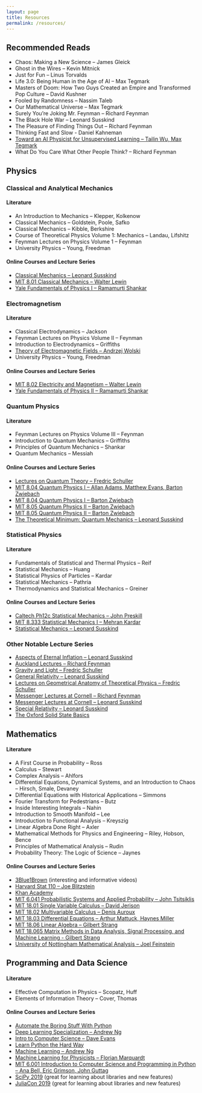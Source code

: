 ```yaml
---
layout: page
title: Resources
permalink: /resources/
---
```


## Recommended Reads

* Chaos: Making a New Science – James Gleick
* Ghost in the Wires – Kevin Mitnick
* Just for Fun – Linus Torvalds
* Life 3.0: Being Human in the Age of AI – Max Tegmark
* Masters of Doom: How Two Guys Created an Empire and Transformed Pop Culture – David Kushner
* Fooled by Randomness – Nassim Taleb
* Our Mathematical Universe – Max Tegmark
* Surely You’re Joking Mr. Feynman – Richard Feynman
* The Black Hole War – Leonard Susskind
* The Pleasure of Finding Things Out – Richard Feynman
* Thinking Fast and Slow - Daniel Kahneman
* [Toward an AI Physicist for Unsupervised Learning – Tailin Wu, Max Tegmark](https://arxiv.org/abs/1810.10525)
* What Do You Care What Other People Think? – Richard Feynman


## Physics
### Classical and Analytical Mechanics
#### Literature

* An Introduction to Mechanics – Klepper, Kolkenow
* Classical Mechanics – Goldstein, Poole, Safko
* Classical Mechanics – Kibble, Berkshire
* Course of Theoretical Physics Volume 1: Mechanics – Landau, Lifshitz
* Feynman Lectures on Physics Volume 1 – Feynman
* University Physics – Young, Freedman

#### Online Courses and Lecture Series

* [Classical Mechanics – Leonard Susskind](https://www.youtube.com/watch?v=ApUFtLCrU90&list=PL47F408D36D4CF129)
* [MIT 8.01 Classical Mechanics – Walter Lewin](https://www.youtube.com/watch?v=wWnfJ0-xXRE&list=PLyQSN7X0ro203puVhQsmCj9qhlFQ-As8e)
* [Yale Fundamentals of Physics I – Ramamurti Shankar](https://oyc.yale.edu/physics/phys-200)

### Electromagnetism
#### Literature

* Classical Electrodynamics – Jackson
* Feynman Lectures on Physics Volume II – Feynman
* Introduction to Electrodynamics – Griffiths
* [Theory of Electromagnetic Fields – Andrzej Wolski](https://arxiv.org/abs/1111.4354)
* University Physics – Young, Freedman

#### Online Courses and Lecture Series

* [MIT 8.02 Electricity and Magnetism – Walter Lewin](https://www.youtube.com/watch?v=rtlJoXxlSFE&list=PLyQSN7X0ro2314mKyUiOILaOC2hk6Pc3j)
* [Yale Fundamentals of Physics II – Ramamurti Shankar](https://oyc.yale.edu/physics/phys-201)

### Quantum Physics
#### Literature

* Feynman Lectures on Physics Volume III – Feynman
* Introduction to Quantum Mechanics – Griffiths
* Principles of Quantum Mechanics – Shankar
* Quantum Mechanics – Messiah

#### Online Courses and Lecture Series

* [Lectures on Quantum Theory – Fredric Schuller](https://www.youtube.com/watch?v=GbqA9Xn_iM0&list=PLPH7f_7ZlzxQVx5jRjbfRGEzWY_upS5K6)
* [MIT 8.04 Quantum Physics I – Allan Adams, Matthew Evans, Barton Zwiebach](https://ocw.mit.edu/courses/physics/8-04-quantum-physics-i-spring-2013/)
* [MIT 8.04 Quantum Physics I – Barton Zwiebach](https://ocw.mit.edu/courses/physics/8-04-quantum-physics-i-spring-2016/)
* [MIT 8.05 Quantum Physics II – Barton Zwiebach](https://ocw.mit.edu/courses/physics/8-05-quantum-physics-ii-fall-2013/)
* [MIT 8.05 Quantum Physics II – Barton Zwiebach](https://ocw.mit.edu/courses/physics/8-06-quantum-physics-iii-spring-2018/)
* [The Theoretical Minimum: Quantum Mechanics – Leonard Susskind](https://www.youtube.com/watch?v=iJfw6lDlTuA&list=PL701CD168D02FF56F)

### Statistical Physics
#### Literature

* Fundamentals of Statistical and Thermal Physics – Reif
* Statistical Mechanics – Huang
* Statistical Physics of Particles – Kardar
* Statistical Mechanics – Pathria
* Thermodynamics and Statistical Mechanics – Greiner

#### Online Courses and Lecture Series

* [Caltech Ph12c Statistical Mechanics – John Preskill](http://theory.caltech.edu/people/preskill/ph12c/index.html)
* [MIT 8.333 Statistical Mechanics I – Mehran Kardar](https://ocw.mit.edu/courses/physics/8-333-statistical-mechanics-i-statistical-mechanics-of-particles-fall-2013/)
* [Statistical Mechanics – Leonard Susskind](https://www.youtube.com/watch?v=D1RzvXDXyqA&list=PLpGHT1n4-mAsJ123W3fjPzvlDHOvIhHA0&index=1)

### Other Notable Lecture Series

* [Aspects of Eternal Inflation – Leonard Susskind](https://www.youtube.com/watch?v=xUZeZD9sytc)
* [Auckland Lectures – Richard Feynman](https://www.youtube.com/watch?v=eLQ2atfqk2c&list=PLuk5PgFkzNY3e2KslSovQSdsrI730JwOZ)
* [Gravity and Light – Fredric Schuller](https://www.youtube.com/watch?v=7G4SqIboeig&list=PLFeEvEPtX_0S6vxxiiNPrJbLu9aK1UVC_)
* [General Relativity – Leonard Susskind](https://www.youtube.com/watch?v=SwhOffh0kEE&list=PLpGHT1n4-mAvcXwzOIz3dHnGZaQP1LEib)
* [Lectures on Geometrical Anatomy of Theoretical Physics – Fredric Schuller](https://www.youtube.com/watch?v=V49i_LM8B0E&list=PLPH7f_7ZlzxTi6kS4vCmv4ZKm9u8g5yic)
* [Messenger Lectures at Cornell – Richard Feynman](https://www.youtube.com/watch?v=-kFOXP026eE&list=PLS3_1JNX8dEh5YcO-Y05stU0u_T9nqIlF)
* [Messenger Lectures at Cornell – Leonard Susskind](https://www.youtube.com/watch?v=n7eW-xPEvoQ&list=PL9s_vYCJclAaU7SlnFf4z_Qexzh2FVLmS)
* [Special Relativity – Leonard Susskind](https://www.youtube.com/watch?v=toGH5BdgRZ4&list=PLD9DDFBDC338226CA)
* [The Oxford Solid State Basics](https://www.youtube.com/watch?v=T46C6qUzock&list=PLXy7t-HW0AY4qSAIPnscT-QAXFD-bXQ5V)

## Mathematics
#### Literature

* A First Course in Probability – Ross
* Calculus – Stewart
* Complex Analysis – Ahlfors
* Differential Equations, Dynamical Systems, and an Introduction to Chaos – Hirsch, Smale, Devaney
* Differential Equations with Historical Applications – Simmons
* Fourier Transform for Pedestrians – Butz
* Inside Interesting Integrals – Nahin
* Introduction to Smooth Manifold – Lee
* Introduction to Functional Analysis – Kreyszig
* Linear Algebra Done Right – Axler
* Mathematical Methods for Physics and Engineering – Riley, Hobson, Bence
* Principles of Mathematical Analysis – Rudin
* Probability Theory: The Logic of Science – Jaynes

#### Online Courses and Lecture Series

* [3Blue1Brown](https://www.youtube.com/channel/UCYO_jab_esuFRV4b17AJtAw) (interesting and informative videos)
* [Harvard Stat 110 – Joe Blitzstein](https://projects.iq.harvard.edu/stat110/home)
* [Khan Academy](https://www.khanacademy.org/math)
* [MIT 6.041 Probabilistic Systems and Applied Probability – John Tsitsiklis](https://ocw.mit.edu/courses/electrical-engineering-and-computer-science/6-041-probabilistic-systems-analysis-and-applied-probability-fall-2010/)
* [MIT 18.01 Single Variable Calculus – David Jerison](https://ocw.mit.edu/courses/mathematics/18-01-single-variable-calculus-fall-2006/)
* [MIT 18.02 Multivariable Calculus – Denis Auroux](https://ocw.mit.edu/courses/mathematics/18-02-multivariable-calculus-fall-2007/)
* [MIT 18.03 Differential Equations – Arthur Mattuck, Haynes Miller](https://ocw.mit.edu/courses/mathematics/18-03-differential-equations-spring-2010/)
* [MIT 18.06 Linear Algebra – Gilbert Strang](https://ocw.mit.edu/courses/mathematics/18-06-linear-algebra-spring-2010/)
* [MIT 18.065 Matrix Methods in Data Analysis, Signal Processing, and Machine Learning - Gilbert Strang](https://ocw.mit.edu/courses/mathematics/18-065-matrix-methods-in-data-analysis-signal-processing-and-machine-learning-spring-2018/)
* [University of Nottingham Mathematical Analysis – Joel Feinstein](https://www.youtube.com/watch?v=a0JNGx0Da8k&list=PL58984C080F2B0575)

## Programming and Data Science
#### Literature

* Effective Computation in Physics – Scopatz, Huff
* Elements of Information Theory – Cover, Thomas

#### Online Courses and Lecture Series

* [Automate the Boring Stuff With Python](https://automatetheboringstuff.com/)
* [Deep Learning Specialization – Andrew Ng](https://www.coursera.org/specializations/deep-learning?)
* [Intro to Computer Science – Dave Evans](https://eu.udacity.com/course/intro-to-computer-science--cs101)
* [Learn Python the Hard Way](https://learnpythonthehardway.org/book/)
* [Machine Learning – Andrew Ng](https://www.coursera.org/learn/machine-learning)
* [Machine Learning for Physicists – Florian Marquardt](https://machine-learning-for-physicists.org/)
* [MIT 6.001 Introduction to Computer Science and Programming in Python – Ana Bell, Eric Grimson, John Guttag](https://ocw.mit.edu/courses/electrical-engineering-and-computer-science/6-0001-introduction-to-computer-science-and-programming-in-python-fall-2016/)
* [SciPy 2019](https://www.youtube.com/watch?v=ZB7BZMhfPgk&list=PLYx7XA2nY5GcDQblpQ_M1V3PQPoLWiDAC) (great for learning about libraries and new features)
* [JuliaCon 2019](https://www.youtube.com/watch?v=mSgXWpvQEHE&list=PLP8iPy9hna6StY9tIJIUN3F_co9A0zh0H) (great for learning about libraries and new features)
